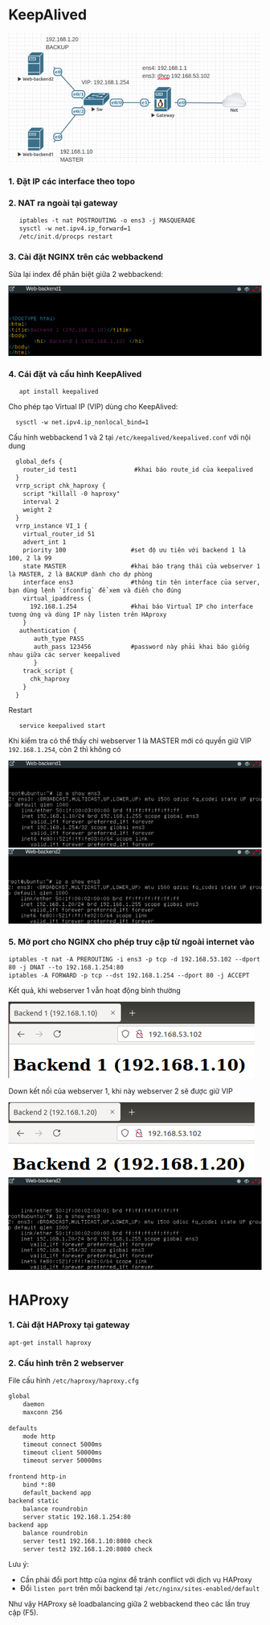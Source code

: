 # KeepAlived
![](https://github.com/huynp1999/huynp/blob/master/pic/network/ha-keep/keep6.png)

### 1. Đặt IP các interface theo topo
### 2. NAT ra ngoài tại gateway
 
       iptables -t nat POSTROUTING -o ens3 -j MASQUERADE
       sysctl -w net.ipv4.ip_forward=1
       /etc/init.d/procps restart

### 3. Cài đặt NGINX trên các webbackend
Sửa lại index để phân biệt giữa 2 webbackend:

![](https://github.com/huynp1999/huynp/blob/master/pic/network/ha-keep/keep7.png)

### 4. Cái đặt và cấu hình KeepAlived
    
       apt install keepalived
Cho phép tạo Virtual IP (VIP) dùng cho KeepAlived:

      sysctl -w net.ipv4.ip_nonlocal_bind=1

Cấu hình webbackend 1 và 2 tại `/etc/keepalived/keepalived.conf` với nội dung

      global_defs {
        router_id test1                #khai báo route_id của keepalived
      }
      vrrp_script chk_haproxy {
        script "killall -0 haproxy"
        interval 2
        weight 2
      }
      vrrp_instance VI_1 {
        virtual_router_id 51
        advert_int 1
        priority 100                  #set độ ưu tiên với backend 1 là 100, 2 là 99
        state MASTER                  #khai báo trạng thái của webserver 1 là MASTER, 2 là BACKUP dành cho dự phòng
        interface ens3                #thông tin tên interface của server, bạn dùng lệnh `ifconfig` để xem và điền cho đúng
        virtual_ipaddress {
          192.168.1.254               #khai báo Virtual IP cho interface tương ứng và dùng IP này listen trên HAproxy
        }
       authentication {
           auth_type PASS
           auth_pass 123456           #password này phải khai báo giống nhau giữa các server keepalived
           }
        track_script {
          chk_haproxy
        }
      }

 Restart

       service keepalived start

 Khi kiểm tra có thể thấy chỉ webserver 1 là MASTER mới có quyền giữ VIP `192.168.1.254`, còn 2 thì không có

![](https://github.com/huynp1999/huynp/blob/master/pic/network/ha-keep/keep3.png)
![](https://github.com/huynp1999/huynp/blob/master/pic/network/ha-keep/keep5.png)

### 5. Mở port cho NGINX cho phép truy cập từ ngoài internet vào

    iptables -t nat -A PREROUTING -i ens3 -p tcp -d 192.168.53.102 --dport 80 -j DNAT --to 192.168.1.254:80
    iptables -A FORWARD -p tcp --dst 192.168.1.254 --dport 80 -j ACCEPT

Kết quả, khi webserver 1 vẫn hoạt động bình thường

![](https://github.com/huynp1999/huynp/blob/master/pic/network/ha-keep/keep1.png)

Down kết nối của webserver 1, khi này webserver 2 sẽ được giữ VIP

![](https://github.com/huynp1999/huynp/blob/master/pic/network/ha-keep/keep2.png)
![](https://github.com/huynp1999/huynp/blob/master/pic/network/ha-keep/keep4.png)
# HAProxy
### 1. Cài đặt HAProxy tại gateway
    apt-get install haproxy

### 2. Cấu hình trên 2 webserver
File cấu hình `/etc/haproxy/haproxy.cfg`

    global
        daemon
        maxconn 256

    defaults
        mode http
        timeout connect 5000ms
        timeout client 50000ms
        timeout server 50000ms

    frontend http-in
        bind *:80
        default_backend app
    backend static
        balance roundrobin
        server static 192.168.1.254:80
    backend app
        balance roundrobin
        server test1 192.168.1.10:8080 check
        server test2 192.168.1.20:8080 check

Lưu ý:
- Cần phải đổi port http của nginx để tránh conflict với dịch vụ HAProxy
- Đổi `listen port` trên mỗi backend tại `/etc/nginx/sites-enabled/default`

Như vậy HAProxy sẽ loadbalancing giữa 2 webbackend theo các lần truy cập (F5).
